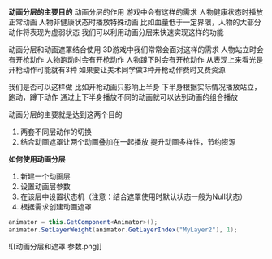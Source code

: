 
**动画分层的主要目的**
动画分层的作用
游戏中会有这样的需求
人物健康状态时播放正常动画
人物非健康状态时播放特殊动画
比如血量低于一定界限，人物的大部分动作将表现为虚弱状态
我们可以利用动画分层来快速实现这样的功能

动画分层和动画遮罩结合使用
3D游戏中我们常常会面对这样的需求
人物站立时会有开枪动作
人物跑动时会有开枪动作
人物蹲下时会有开枪动作
从表现上来看光是开枪动作可能就有3种
如果要让美术同学做3种开枪动作费时又费资源

我们是否可以这样做
比如开枪动画只影响上半身
下半身根据实际情况播放站立，跑动，蹲下动作
通过上下半身播放不同的动画就可以达到动画的组合播放

动画分层的主要就是达到这两个目的
1. 两套不同层动作的切换
2. 结合动画遮罩让两个动画叠加在一起播放
提升动画多样性，节约资源


**如何使用动画分层**
1. 新建一个动画层
2. 设置动画层参数
3. 在该层中设置状态机（注意：结合遮罩使用时默认状态一般为Null状态）
4. 根据需求创建动画遮罩

```c#
animator = this.GetComponent<Animator>();
animator.SetLayerWeight(animator.GetLayerIndex("MyLayer2"), 1);
```

![[动画分层和遮罩 参数.png]]